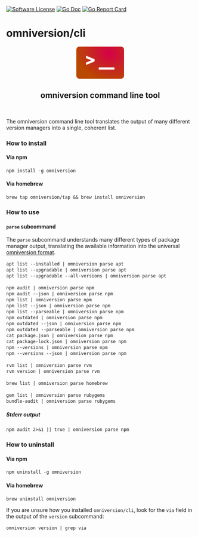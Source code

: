 [![Software License](https://img.shields.io/badge/license-AGPL--3.0-green.svg?style=for-the-badge)](https://github.com/omniversion/omniversion/LICENSE)
[![Go Doc](https://img.shields.io/badge/godoc-reference-blue.svg?style=for-the-badge)](http://godoc.org/github.com/omniversion/omniversion/cli)
[![Go Report Card](https://goreportcard.com/badge/github.com/omniversion/omniversion/cli?style=for-the-badge)](https://goreportcard.com/report/github.com/omniversion/omniversion/cli)

# omniversion/cli

<!--suppress HtmlDeprecatedAttribute -->
<div align="center">
    <img src="../docs/assets/omniversion_cli.png" width="128" height="86" alt="omniversion logo" />
    <h2 align="center">omniversion command line tool</h2>
    <br />
</div>

The omniversion command line tool translates the output of many different version managers into a single, coherent list.

### How to install

#### Via npm
```shell
npm install -g omniversion
```

#### Via homebrew
```shell
brew tap omniversion/tap && brew install omniversion
```

### How to use

#### `parse` subcommand

The `parse` subcommand understands many different types of package manager output, translating the available information into the universal [omniversion format](../docs/MODELS.md).
```shell
apt list --installed | omniversion parse apt
apt list --upgradable | omniversion parse apt
apt list --upgradable --all-versions | omniversion parse apt

npm audit | omniversion parse npm
npm audit --json | omniversion parse npm
npm list | omniversion parse npm
npm list --json | omniversion parse npm
npm list --parseable | omniversion parse npm
npm outdated | omniversion parse npm
npm outdated --json | omniversion parse npm
npm outdated --parseable | omniversion parse npm
cat package.json | omniversion parse npm
cat package-lock.json | omniversion parse npm
npm --versions | omniversion parse npm
npm --versions --json | omniversion parse npm

rvm list | omniversion parse rvm
rvm version | omniversion parse rvm

brew list | omniversion parse homebrew

gem list | omniversion parse rubygems
bundle-audit | omniversion parse rubygems
```

##### Stderr output

```shell
npm audit 2>&1 || true | omniversion parse npm

```

### How to uninstall

#### Via npm
```shell
npm uninstall -g omniversion
```

#### Via homebrew
```shell
brew uninstall omniversion
```

If you are unsure how you installed `omniversion/cli`, look for the `via` field in the output of the `version` subcommand:
```shell
omniversion version | grep via
```